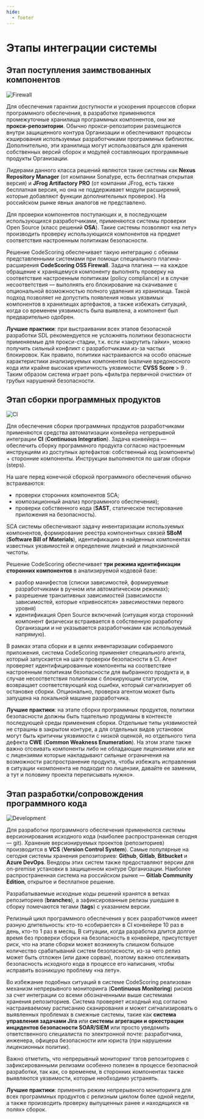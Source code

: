 ```yaml
---
hide:
  - footer
---
```


# Этапы интеграции системы

## Этап поступления заимствованных компонентов

![Firewall](/assets/img/integration/integration-stage-firewall.png)

Для обеспечения гарантии доступности и ускорения процессов сборки программного обеспечения, в разработке применяются промежуточные хранилища программных компонентов, они же **прокси-репозитории**. Обычно прокси-репозитории размещаются внутри защищенного контура Организации и обеспечивают процессы кэширования используемых разработчиками программных библиотек. Дополнительно, эти хранилища могут использоваться для хранения собственных версий сборок и модулей составляющих программные продукты Организации.

Лидерами данного класса решений являются такие системы как **Nexus Repository Manager** (от компании Sonatype, есть бесплатная открытая версия) и **JFrog Artifactory PRO** (от компании JFrog, есть также бесплатная версия, но она не поддерживает модули расширений, которые добавляют функции дополнительных проверок). На российском рынке явных аналогов не представлено.

Для проверки компонентов поступающих и, в последующем использующихся разработчиками, применяются системы проверки Open Source (класс решений **OSA**). Такие системы позволяют «на лету» производить проверку использующихся компонентов на предмет соответствия настроенным политикам безопасности.

Решение CodeScoring обеспечивает такую интеграцию с обеими представленными системами при помощи специального плагина-расширения **CodeScoring OSS Firewall**. Задача плагина — на каждое обращение к хранящемуся компоненту выполнять проверку на соответствие настроенным политикам (policy compliance) и в случае несоответствия — выполнять его блокирование на скачивание с опциональной возможностью полного удаления из хранилища. Такой подход позволяет не допустить появления новых уязвимых компонентов в хранилищах артефактов, а также избежать ситуаций, когда со временем уязвимость была выявлена, а компонент был предварительно одобрен.

**Лучшие практики**: при выстраивании всех этапов безопасной разработки  SDL  рекомендуется не усложнять политики безопасности применяемые для прокси-стадии, т.к. если «закрутить гайки», можно получить сильный конфликт с разработчиками из-за частых блокировок. Как правило, политики настраиваются на особо опасные характеристики анализируемых компонентов (наличие вредоносного кода или крайне высокая критичность уязвимости: **CVSS Score** > 9 . Таким образом система играет роль «фильтра первичной очистки» от грубых нарушений безопасности.

## Этап сборки программных продуктов

![CI](/assets/img/integration/integration-stage-ci.png)
	
Для обеспечения сборки программных продуктов разработчиками применяются средства автоматизации конвейера непрерывной интеграции **CI** (**Continuous Integration**). Задача конвейера — обеспечить сборку программного продукта согласно настроенным инструкциям из доступных артефактов: собственный код (компоненты) + сторонние компоненты. Инструкции выполняются по шагам сборки (steps).	

На шаге перед конечной сборкой программного обеспечения обычно встраиваются: 

- проверки сторонних компонентов SCA;
- композиционный анализ программного обеспечения);
- проверки собственного кода (**SAST**, статическое тестирование приложения на безопасность).

SCA системы обеспечивают задачу инвентаризации используемых компонентов, формирование реестра компонентных связей **SBoM** (**Software Bill of Materials**), идентификацию в найденных компонентах известных уязвимостей и определение лицензий и лицензионной чистоты.	

Решение CodeScoring обеспечивает **три режима идентификации сторонних компонентов** в анализируемой кодовой базе: 

- разбор манифестов (списки зависимостей, формируемые разработчиками в ручном или автоматическом режимах);
- разрешение транзитивных зависимостей (зависимости зависимостей, которые «привносятся» зависимостями первого уровня)
- идентификация Open Source включений (ситуация когда сторонний компонент физически встраивается в собственную разработку Организации и не указывается разработчиками как используемый напрямую).	

В рамках этапа сборки и в целях инвентаризации собираемого приложения, система CodeScoring применяет специального агента, который запускается на шаге проверки безопасности в CI. Агент проверяет идентифицированные компоненты на соответствие настроенным политикам безопасности для выбранного продукта и, в случае несоответствия политикам с блокирующим статусом, возвращает соответствующий код ошибки, который сигнализирует об остановке сборки. Опционально, проверка агентом может быть запущена на локальной машине разработчика.				

**Лучшие практики**: на этапе сборки программных продуктов, политики безопасности должны быть тщательно продуманы в контексте последующей среды применения сборки. Отдельные типы уязвимостей не страшны в закрытом контуре, а для отдельных видов установок могут быть критичны уязвимости с низкой оценкой, но отдельного типа дефекта **CWE** (**Common Weakness Enumeration**). На этом этапе также важно отсеивать компоненты либо не обладающие лицензиями или же с лицензиями которые накладывают сильные ограничения на возможности распространение продукта, чтобы избежать исправления в ситуации «компонента не подходит по лицензии, давайте ее заменим, а тут и половину проекта переписывать нужно». 

## Этап разработки/сопровождения программного кода

![Development](/assets/img/integration/integration-stage-development.png)

Для разработки программного обеспечения применяются системы версионирования исходного кода (наиболее распространенная сегодня — git). Хранение версионируемых проектов (репозиториев) производится в **VCS** (**Version Control System**). Самые популярные на сегодня системы хранения репозиториев: **Github**, **Gitlab**, **Bitbucket** и **Azure DevOps**. Вендоры этих систем также предоставляют версии для on-premise установки в защищенном контуре Организации. Наиболее распространенная система на российском рынке — **Gitlab Community Edition**, открытое и бесплатное решение.	

Разрабатываемые исходные коды решений хранятся в ветках репозиториев (**branches**), а зафиксированные релизы ушедшие в сборку помечаются тегами (**tags**) с указанием версии.	

Релизный цикл программного обеспечения у всех разработчиков имеет разную длительность: кто-то «собирается» в CI конвейере 10 раз в день, кто-то 1 раз в месяц. В ситуации, когда разработка длится долгое время без проверки сборки на безопасность в конвейере, присутствует риск, что на этапе сборки может возникнуть слишком большое количество срабатываний систем безопасности, из-за чего релиз может быть отложен (или даже сорван), поэтому важно отслеживать безопасность исходного кода в процессе его написания, чтобы исправить возникшую проблему «на лету».	

Во избежание подобных ситуаций в системе CodeScoring реализован механизм непрерывного мониторинга (**Continuous Monitoring**) рисков за счет интеграции со всеми обозначенными выше системами хранения репозиториев. Система проверяет исходный код согласно настраиваемому расписанию сканирования и может сигнализировать о выявленных проблемах в смежные системы, такие как **система управления задачами Jira** или **системы агрегации и оркестрации инцидентов безопасности SOAR/SIEM** или просто уведомить ответственного специалиста по электронной почте: разработчика, инженера, офицера безопасности или юриста (при нарушении лицензионных политик).	

Важно отметить, что непрерывный мониторинг тэгов репозиториев с зафиксированными релизами особенно полезен в процессе безопасной разработки, так как, со временем, в сторонних компонентах также выявляются уязвимости, которые необходимо устранять.	

**Лучшие практики**: применять режим непрерывного мониторинга для всех программных продуктов с релизным циклом более одной недели, а также производить проверку выпущенных ранее и находящихся «в полях» сборок.
